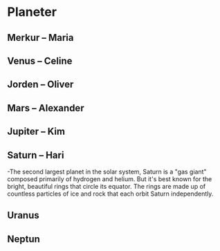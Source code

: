 # Planeter

## Merkur – Maria

## Venus – Celine

## Jorden – Oliver

## Mars – Alexander

## Jupiter – Kim

## Saturn – Hari
-The second largest planet in the solar system, Saturn is a "gas giant" composed primarily of hydrogen and helium. But it's best known for the bright, beautiful rings that circle its equator. The rings are made up of countless particles of ice and rock that each orbit Saturn independently.

## Uranus

## Neptun
